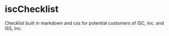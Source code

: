 # iscChecklist
Checklist built in markdown and css for potential customers of ISC, Inc. and ISS, Inc.
